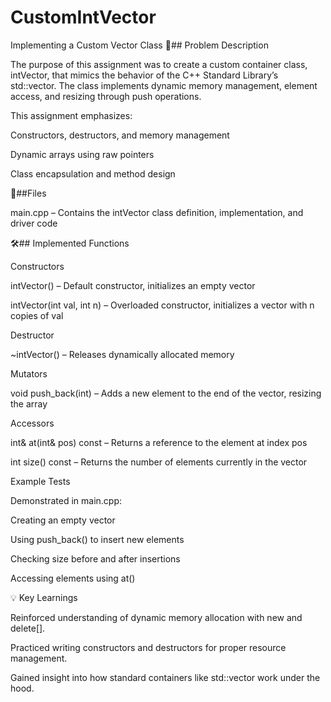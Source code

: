 # CustomIntVector
Implementing a Custom Vector Class
📖## Problem Description

The purpose of this assignment was to create a custom container class, intVector, that mimics the behavior of the C++ Standard Library’s std::vector<int>. The class implements dynamic memory management, element access, and resizing through push operations.

This assignment emphasizes:

Constructors, destructors, and memory management

Dynamic arrays using raw pointers

Class encapsulation and method design

📂##Files

main.cpp – Contains the intVector class definition, implementation, and driver code

🛠️## Implemented Functions

Constructors

intVector() – Default constructor, initializes an empty vector

intVector(int val, int n) – Overloaded constructor, initializes a vector with n copies of val

Destructor

~intVector() – Releases dynamically allocated memory

Mutators

void push_back(int) – Adds a new element to the end of the vector, resizing the array

Accessors

int& at(int& pos) const – Returns a reference to the element at index pos

int size() const – Returns the number of elements currently in the vector

Example Tests

Demonstrated in main.cpp:

Creating an empty vector

Using push_back() to insert new elements

Checking size before and after insertions

Accessing elements using at()


💡 Key Learnings

Reinforced understanding of dynamic memory allocation with new and delete[].

Practiced writing constructors and destructors for proper resource management.

Gained insight into how standard containers like std::vector work under the hood.
